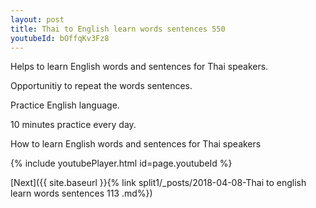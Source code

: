```yaml
---
layout: post
title: Thai to English learn words sentences 550 
youtubeId: bOffqKv3Fz8
---
```

 
 
Helps to learn English words and sentences for Thai speakers.

Opportunitiy to repeat the words sentences. 

Practice English language. 
 
10 minutes practice every day. 
 
How to learn English words and sentences for Thai speakers 
 
{% include youtubePlayer.html id=page.youtubeId %}
 
 
[Next]({{ site.baseurl }}{% link  split1/_posts/2018-04-08-Thai to english learn words sentences 113 .md%})
 
